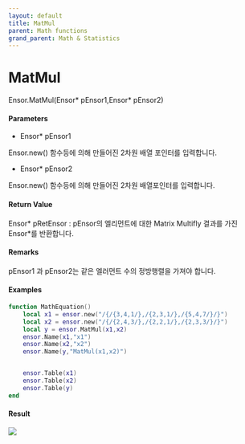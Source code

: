 ```yaml
---
layout: default
title: MatMul
parent: Math functions
grand_parent: Math & Statistics
---
```


# MatMul

Ensor.MatMul\(Ensor\* pEnsor1,Ensor\* pEnsor2\)

#### Parameters

* Ensor\* pEnsor1

Ensor.new\(\) 함수등에 의해 만들어진 2차원 배열 포인터를 입력합니다.

* Ensor\* pEnsor2

Ensor.new\(\) 함수등에 의해 만들어진 2차원 배열포인터를 입력합니다.

#### Return Value

Ensor\* pRetEnsor : pEnsor의 엘리먼트에 대한 Matrix Multifly 결과를 가진 Ensor\*를 반환합니다.

#### Remarks

pEnsor1 과 pEnsor2는 같은 엘러먼트 수의 정방행렬을 가져야 합니다.

#### Examples

```lua
function MathEquation()
	local x1 = ensor.new("/{/{3,4,1/},/{2,3,1/},/{5,4,7/}/}")
	local x2 = ensor.new("/{/{2,4,3/},/{2,2,1/},/{2,3,3/}/}")
	local y = ensor.MatMul(x1,x2)
	ensor.Name(x1,"x1")
	ensor.Name(x2,"x2")
	ensor.Name(y,"MatMul(x1,x2)")


	ensor.Table(x1)
	ensor.Table(x2)
	ensor.Table(y)
end
```

#### Result

![](/MathAPI/MatMulResult.png)

